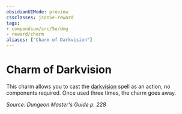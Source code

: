 ```yaml
---
obsidianUIMode: preview
cssclasses: json5e-reward
tags:
- compendium/src/5e/dmg
- reward/charm
aliases: ["Charm of Darkvision"]
---
```

# Charm of Darkvision

This charm allows you to cast the [darkvision](/Systems/5e/spells/darkvision.md) spell as an action, no components required. Once used three times, the charm goes away.

*Source: Dungeon Master's Guide p. 228*